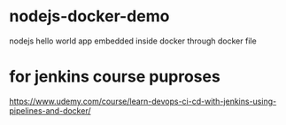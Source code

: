 # nodejs-docker-demo
nodejs hello world app embedded inside docker through docker file

# for jenkins course puproses
https://www.udemy.com/course/learn-devops-ci-cd-with-jenkins-using-pipelines-and-docker/
